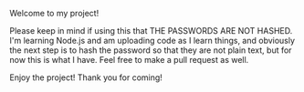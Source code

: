 Welcome to my project!  

Please keep in mind if using this that THE PASSWORDS ARE NOT HASHED. I'm learning Node.js and am uploading code as I learn things, and obviously the next step is to hash the password so that they are not plain text, but for now this is what I have. Feel free to make a pull request as well.  

Enjoy the project! Thank you for coming!
